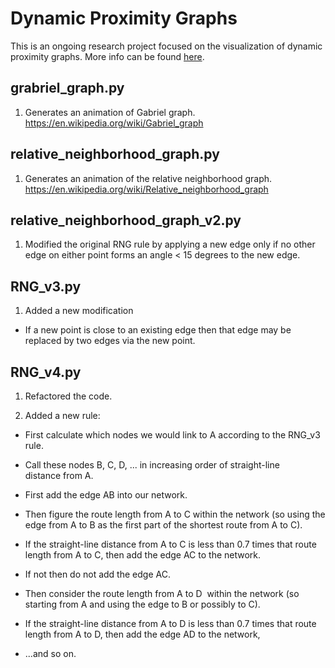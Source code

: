 # Dynamic Proximity Graphs
This is an ongoing research project focused on the visualization of dynamic proximity graphs. More info can be found [here](https://www.stat.berkeley.edu/~aldous/Research/SInetwork.html).
## grabriel_graph.py
1. Generates an animation of Gabriel graph. https://en.wikipedia.org/wiki/Gabriel_graph
## relative_neighborhood_graph.py
1. Generates an animation of the relative neighborhood graph. https://en.wikipedia.org/wiki/Relative_neighborhood_graph
## relative_neighborhood_graph_v2.py
1. Modified the original RNG rule by applying a new edge only if no other edge on either point forms an angle < 15 degrees to the new edge.
## RNG_v3.py
1. Added a new modification
  * If a new point is close to an existing edge then that edge may be replaced by two edges via the new point.
## RNG_v4.py
1. Refactored the code.

2. Added a new rule: 
  * First calculate which nodes we would link to A according to the RNG_v3 rule.  

  * Call these nodes B, C, D, ... in increasing order of straight-line distance from A.

  * First add the edge AB into our network.

  * Then figure the route length from A to C within the network (so using the edge from A to B as the first part of the shortest route from A to C).

  * If the straight-line distance from A to C is less than 0.7 times that route length from A to C, then add the edge AC to the network.

  * If not then do not add the edge AC.

  * Then consider the route length from A to D  within the network (so starting from A and using the edge to B or possibly to C).

  * If the straight-line distance from A to D is less than 0.7 times that route length from A to D, then add the edge AD to the network,

  * ...and so on.
